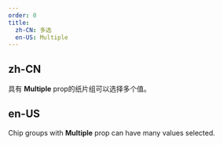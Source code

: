 ```yaml
---
order: 0
title:
  zh-CN: 多选
  en-US: Multiple
---
```


## zh-CN

具有 **Multiple** prop的纸片组可以选择多个值。

## en-US

Chip groups with **Multiple** prop can have many values selected.
